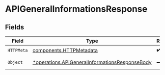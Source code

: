 # APIGeneralInformationsResponse


## Fields

| Field                                                                                                           | Type                                                                                                            | Required                                                                                                        | Description                                                                                                     |
| --------------------------------------------------------------------------------------------------------------- | --------------------------------------------------------------------------------------------------------------- | --------------------------------------------------------------------------------------------------------------- | --------------------------------------------------------------------------------------------------------------- |
| `HTTPMeta`                                                                                                      | [components.HTTPMetadata](../../models/components/httpmetadata.md)                                              | :heavy_check_mark:                                                                                              | N/A                                                                                                             |
| `Object`                                                                                                        | [*operations.APIGeneralInformationsResponseBody](../../models/operations/apigeneralinformationsresponsebody.md) | :heavy_minus_sign:                                                                                              | API endpoints                                                                                                   |